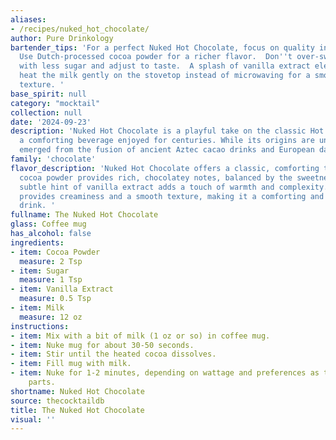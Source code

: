 ```yaml
---
aliases:
- /recipes/nuked_hot_chocolate/
author: Pure Drinkology
bartender_tips: 'For a perfect Nuked Hot Chocolate, focus on quality ingredients.
  Use Dutch-processed cocoa powder for a richer flavor.  Don''t over-sweeten, start
  with less sugar and adjust to taste.  A splash of vanilla extract elevates the flavor.  Finally,
  heat the milk gently on the stovetop instead of microwaving for a smoother, creamier
  texture. '
base_spirit: null
category: "mocktail"
collection: null
date: '2024-09-23'
description: 'Nuked Hot Chocolate is a playful take on the classic Hot Chocolate,
  a comforting beverage enjoyed for centuries. While its origins are unclear, it likely
  emerged from the fusion of ancient Aztec cacao drinks and European dairy traditions.  '
family: 'chocolate'
flavor_description: 'Nuked Hot Chocolate offers a classic, comforting taste.  The
  cocoa powder provides rich, chocolatey notes, balanced by the sweetness of the sugar.  A
  subtle hint of vanilla extract adds a touch of warmth and complexity.  The milk
  provides creaminess and a smooth texture, making it a comforting and satisfying
  drink. '
fullname: The Nuked Hot Chocolate
glass: Coffee mug
has_alcohol: false
ingredients:
- item: Cocoa Powder
  measure: 2 Tsp
- item: Sugar
  measure: 1 Tsp
- item: Vanilla Extract
  measure: 0.5 Tsp
- item: Milk
  measure: 12 oz
instructions:
- item: Mix with a bit of milk (1 oz or so) in coffee mug.
- item: Nuke mug for about 30-50 seconds.
- item: Stir until the heated cocoa dissolves.
- item: Fill mug with milk.
- item: Nuke for 1-2 minutes, depending on wattage and preferences as to burnt mouth
    parts.
shortname: Nuked Hot Chocolate
source: thecocktaildb
title: The Nuked Hot Chocolate
visual: ''
---
```



